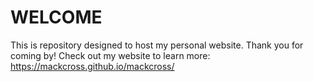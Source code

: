 # WELCOME
This is repository designed to host my personal website. Thank you for coming by! Check out my website to learn more: https://mackcross.github.io/mackcross/
